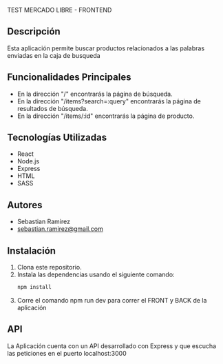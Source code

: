 TEST MERCADO LIBRE - FRONTEND

## Descripción
Esta aplicación permite buscar productos relacionados a las palabras enviadas en la caja de busqueda 

## Funcionalidades Principales
- En la dirección "/" encontrarás la página de búsqueda. 
- En la dirección "/items?search=:query" encontrarás la página de resultados de búsqueda. 
- En la dirección "/items/:id" encontrarás la página de producto.

## Tecnologías Utilizadas
- React
- Node.js
- Express
- HTML
- SASS

## Autores
- Sebastian Ramirez
- sebastian.ramirez@gmail.com

## Instalación
1. Clona este repositorio.
2. Instala las dependencias usando el siguiente comando:
   ```bash
   npm install
3. Corre el comando npm run dev para correr el FRONT y BACK de la aplicación

## API

La Aplicación cuenta con un API desarrollado con Express y que escucha las peticiones en el puerto localhost:3000